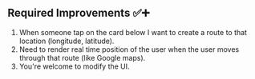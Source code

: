 ## Required Improvements ✅➕
1. When someone tap on the card below I want to create a route to that location (longitude, latitude).
2. Need to render real time position of the user when the user moves through that route (like Google maps). 
3. You're welcome to modify the UI.
